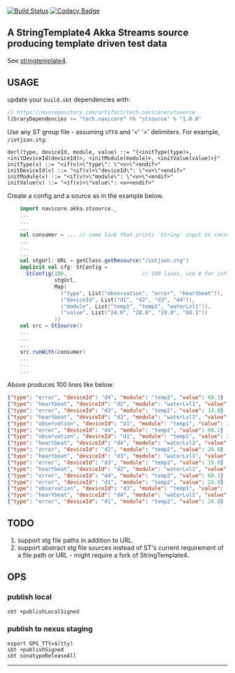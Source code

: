 [![Build Status](https://travis-ci.org/navicore/stsource.svg?branch=master)](https://travis-ci.org/navicore/stsource)
[![Codacy Badge](https://api.codacy.com/project/badge/Grade/958b74b9d6d1441d8314d2468383dda7)](https://app.codacy.com/app/navicore/stsource?utm_source=github.com&utm_medium=referral&utm_content=navicore/stsource&utm_campaign=Badge_Grade_Settings)

A StringTemplate4 Akka Streams source producing template driven test data
------

See [stringtemplate4].

## USAGE

update your `build.sbt` dependencies with:

```scala
// https://mvnrepository.com/artifact/tech.navicore/stsource
libraryDependencies += "tech.navicore" %% "stsource" % "1.0.0"
```

Use any ST group file - assuming `UTF8` and '<' '>' delimiters.  For example, `/iotjson.stg`:
```
decl(type, deviceId, module, value) ::= "{<initType(type)>, <initDeviceId(deviceId)>, <initModule(module)>, <initValue(value)>}"
initType(v) ::= "<if(v)>\"type\": \"<v>\"<endif>"
initDeviceId(v) ::= "<if(v)>\"deviceId\": \"<v>\"<endif>"
initModule(v) ::= "<if(v)>\"module\": \"<v>\"<endif>"
initValue(v) ::= "<if(v)>\"value\": <v><endif>"
```

Create a config and a source as in the example below.

```scala
    import navicore.akka.stsource._
    ...
    ...
    ...
    val consumer = ... // some Sink that prints `String` input to console
    ...
    ...
    ...
    val stgUrl: URL = getClass.getResource("/iotjson.stg")
    implicit val cfg: StConfig =
      StConfig(100,                        // 100 lines, use 0 for infinite
               stgUrl,
               Map(
                 ("type", List("observation", "error", "heartbeat")),
                 ("deviceId", List("d1", "d2", "d3", "d4")),
                 ("module", List("temp1", "temp2", "waterLvl1")),
                 ("value", List("24.0", "20.8", "19.0", "68.1"))
               ))
    val src = StSource()
    ...
    ...
    ...
    src.runWith(consumer)
    ...
    ...
    ...
```

Above produces 100 lines like below:

```json
{"type": "error", "deviceId": "d4", "module": "temp2", "value": 68.1}
{"type": "heartbeat", "deviceId": "d2", "module": "waterLvl1", "value": 20.8}
{"type": "error", "deviceId": "d3", "module": "temp2", "value": 19.0}
{"type": "heartbeat", "deviceId": "d3", "module": "waterLvl1", "value": 19.0}
{"type": "observation", "deviceId": "d1", "module": "temp1", "value": 24.0}
{"type": "error", "deviceId": "d4", "module": "temp2", "value": 68.1}
{"type": "observation", "deviceId": "d1", "module": "temp1", "value": 24.0}
{"type": "heartbeat", "deviceId": "d4", "module": "waterLvl1", "value": 68.1}
{"type": "error", "deviceId": "d2", "module": "temp2", "value": 20.8}
{"type": "heartbeat", "deviceId": "d3", "module": "waterLvl1", "value": 19.0}
{"type": "error", "deviceId": "d3", "module": "temp2", "value": 19.0}
{"type": "heartbeat", "deviceId": "d2", "module": "waterLvl1", "value": 20.8}
{"type": "error", "deviceId": "d4", "module": "temp2", "value": 68.1}
{"type": "error", "deviceId": "d1", "module": "temp2", "value": 24.0}
{"type": "observation", "deviceId": "d3", "module": "temp1", "value": 19.0}
{"type": "heartbeat", "deviceId": "d4", "module": "waterLvl1", "value": 68.1}
{"type": "error", "deviceId": "d1", "module": "temp2", "value": 24.0}
```

## TODO

1. support stg file paths in addition to URL.
2. support abstract stg file sources instead of ST's current requirement of a file path or URL - might require a fork of StringTemplate4.

## OPS

### publish local

```console
sbt +publishLocalSigned
```

### publish to nexus staging

```console
export GPG_TTY=$(tty)
sbt +publishSigned
sbt sonatypeReleaseAll
```

---

[stringtemplate4]:https://github.com/antlr/stringtemplate4

